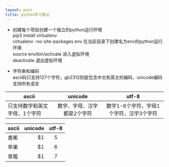 ```yaml
---
layout: post
title: python学习笔记
---
```

* 创建每个项目创建一个独立的python运行环境   
pip3 install virtualenv  
virtualenv -no-site-packages env  在当前目录下创建名为env的python运行环境  
source env/bin/activate           进入虚拟环境  
deactivate                        退出虚拟环境 

* 字符串和编码  
ascii码只支持127个字符，gb2312则是包含中文和英文的编码，unicode编码支持所有语言

|ascii|unicode|utf-8|
|---|:-----:|:----:|
|只支持数字和英文字母，1个字符|数字、字母、汉字都是2个字符|数字1-6个字符，字母1个字符，汉字3个字符|

| ascii        | unicode    |  utf-8  |
| --------   | -----:   | :----: |
| 香蕉        | $1      |   5    |
| 苹果        | $1      |   6    |
| 草莓        | $1      |   7    |
